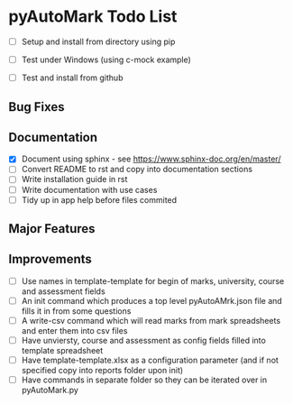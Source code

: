 # pyAutoMark Todo List

* [ ] Setup and install from directory using pip
* [ ] Test under Windows (using c-mock example)
* [ ] Test and install from github


## Bug Fixes

## Documentation

* [X] Document using sphinx - see <https://www.sphinx-doc.org/en/master/>
* [ ] Convert README to rst and copy into documentation sections
* [ ] Write installation guide in rst
* [ ] Write documentation with use cases
* [ ] Tidy up in app help before files commited

## Major Features

## Improvements

* [ ] Use names in template-template for begin of marks, university, course and assessment fields
* [ ] An init command which produces a top level pyAutoAMrk.json file and fills it in from some questions
* [ ] A write-csv command which will read marks from mark spreadsheets and enter them into csv files
* [ ] Have unviersty, course and assessment as config fields filled into template spreadsheet
* [ ] Have template-template.xlsx as a configuration parameter (and if not specified copy into reports folder upon init)
* [ ] Have commands in separate folder so they can be iterated over in pyAutoMark.py
